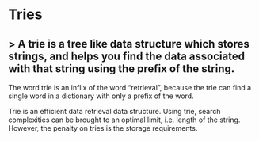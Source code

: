 # Tries

## > A trie is a tree like data structure which stores strings, and helps you find the data associated with that string using the prefix of the string.

The word trie is an inflix of the word “retrieval”, because the trie can find a single word in a dictionary with only a prefix of the word.

Trie is an efficient data retrieval data structure. Using trie, search complexities can be brought to an optimal limit, i.e. length of the string. However, the penalty on tries is the storage requirements.
